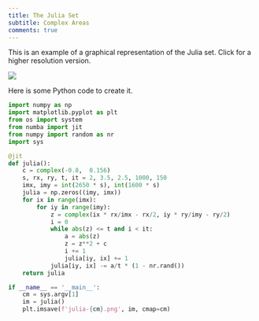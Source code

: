 ```yaml
---
title: The Julia Set
subtitle: Complex Areas
comments: true
---
```


This is an example of a graphical representation of the Julia set. Click for a higher resolution version.

<a href="/brotfoo/img/julia-Spectral_r1.png">
    <img src="/brotfoo/img/tm/julia-Spectral_r1.png" />
</a>

Here is some Python code to create it.

```Python
import numpy as np
import matplotlib.pyplot as plt
from os import system
from numba import jit
from numpy import random as nr
import sys

@jit
def julia():
    c = complex(-0.8,  0.156)
    s, rx, ry, t, it = 2, 3.5, 2.5, 1000, 150
    imx, imy = int(2650 * s), int(1600 * s)
    julia = np.zeros((imy, imx))
    for ix in range(imx):
        for iy in range(imy):
            z = complex(ix * rx/imx - rx/2, iy * ry/imy - ry/2)
            i = 0
            while abs(z) <= t and i < it:
                a = abs(z)
                z = z**2 + c
                i += 1
                julia[iy, ix] += 1
            julia[iy, ix] -= a/t * (1 - nr.rand())
    return julia

if __name__ == '__main__':
    cm = sys.argv[1]
    im = julia()
    plt.imsave(f'julia-{cm}.png', im, cmap=cm)
```